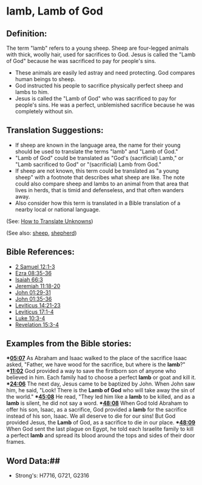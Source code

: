 # lamb, Lamb of God #

## Definition: ##

The term "lamb" refers to a young sheep. Sheep are four-legged animals with thick, woolly hair, used for sacrifices to God. Jesus is called the "Lamb of God" because he was sacrificed to pay for people's sins.

 * These animals are easily led astray and need protecting. God compares human beings to sheep.
 * God instructed his people to sacrifice physically perfect sheep and lambs to him.
 * Jesus is called the "Lamb of God" who was sacrificed to pay for people's sins. He was a perfect, unblemished sacrifice because he was completely without sin.

## Translation Suggestions: ##

* If sheep are known in the language area, the name for their young should be used to translate the terms "lamb" and "Lamb of God."
* "Lamb of God" could be translated as "God's (sacrificial) Lamb," or "Lamb sacrificed to God" or "(sacrificial) Lamb from God."
* If sheep are not known, this term could be translated as "a young sheep" with a footnote that describes what sheep are like. The note could also compare sheep and lambs to an animal from that area that lives in herds, that is timid and defenseless, and that often wanders away.
* Also consider how this term is translated in a Bible translation of a nearby local or national language. 

(See: [How to Translate Unknowns](rc://en/ta/man/translate/translate-unknown))

(See also: [sheep](../other/sheep.md), [shepherd](../other/shepherd.md))

## Bible References: ##

* [2 Samuel 12:1-3](rc://en/tn/help/2sa/12/01)
* [Ezra 08:35-36](rc://en/tn/help/ezr/08/35)
* [Isaiah 66:3](rc://en/tn/help/isa/66/03)
* [Jeremiah 11:18-20](rc://en/tn/help/jer/11/18)
* [John 01:29-31](rc://en/tn/help/jhn/01/29)
* [John 01:35-36](rc://en/tn/help/jhn/01/35)
* [Leviticus 14:21-23](rc://en/tn/help/lev/14/21)
* [Leviticus 17:1-4](rc://en/tn/help/lev/17/01)
* [Luke 10:3-4](rc://en/tn/help/luk/10/03)
* [Revelation 15:3-4](rc://en/tn/help/rev/15/03)

## Examples from the Bible stories: ##

  __*[05:07](rc://en/tn/help/obs/05/07)__ As Abraham and Isaac walked to the place of the sacrifice Isaac asked, "Father, we have wood for the sacrifice, but where is the __lamb__?"
  __*[11:02](rc://en/tn/help/obs/11/02)__ God provided a way to save the firstborn son of anyone who believed in him. Each family had to choose a perfect __lamb__ or goat and kill it.
  __*[24:06](rc://en/tn/help/obs/24/06)__ The next day, Jesus came to be baptized by John. When John saw him, he said, "Look! There is the __Lamb of God__ who will take away the sin of the world."
  __*[45:08](rc://en/tn/help/obs/45/08)__ He read, "They led him like a __lamb__ to be killed, and as a __lamb__ is silent, he did not say a word.
  __*[48:08](rc://en/tn/help/obs/48/08)__ When God told Abraham to offer his son, Isaac, as a sacrifice, God provided a __lamb__ for the sacrifice instead of his son, Isaac. We all deserve to die for our sins! But God provided Jesus, the __Lamb__ of God, as a sacrifice to die in our place.
  __*[48:09](rc://en/tn/help/obs/48/09)__ When God sent the last plague on Egypt, he told each Israelite family to kill a perfect __lamb__ and spread its blood around the tops and sides of their door frames.

## Word Data:##

* Strong's: H7716, G721, G2316

